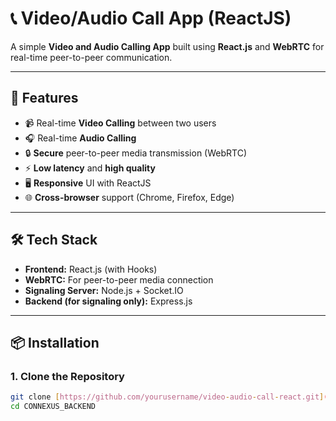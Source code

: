 # 📞 Video/Audio Call App (ReactJS)

A simple **Video and Audio Calling App** built using **React.js** and **WebRTC** for real-time peer-to-peer communication.

---

## 🚀 Features

- 📹 Real-time **Video Calling** between two users
- 🎧 Real-time **Audio Calling**
- 🔒 **Secure** peer-to-peer media transmission (WebRTC)
- ⚡ **Low latency** and **high quality**
- 🖥️ **Responsive** UI with ReactJS
- 🌐 **Cross-browser** support (Chrome, Firefox, Edge)

---

## 🛠️ Tech Stack

- **Frontend:** React.js (with Hooks)
- **WebRTC:** For peer-to-peer media connection
- **Signaling Server:** Node.js + Socket.IO
- **Backend (for signaling only):** Express.js

---

## 📦 Installation

### 1. Clone the Repository

```bash
git clone [https://github.com/yourusername/video-audio-call-react.git](https://github.com/adityasharmadevil/CONNEXUS_BACKEND.git)
cd CONNEXUS_BACKEND
